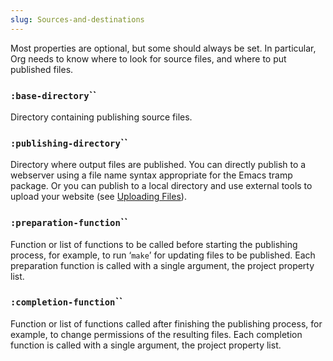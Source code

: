 ```yaml
---
slug: Sources-and-destinations
---
```


Most properties are optional, but some should always be set. In particular, Org needs to know where to look for source files, and where to put published files.

### <span className="tag :base-directory">`:base-directory`</span>``

Directory containing publishing source files.

### <span className="tag :publishing-directory">`:publishing-directory`</span>``

Directory where output files are published. You can directly publish to a webserver using a file name syntax appropriate for the Emacs tramp package. Or you can publish to a local directory and use external tools to upload your website (see [Uploading Files](Uploading-Files)).

### <span className="tag :preparation-function">`:preparation-function`</span>``

Function or list of functions to be called before starting the publishing process, for example, to run ‘`make`’ for updating files to be published. Each preparation function is called with a single argument, the project property list.

### <span className="tag :completion-function">`:completion-function`</span>``

Function or list of functions called after finishing the publishing process, for example, to change permissions of the resulting files. Each completion function is called with a single argument, the project property list.
